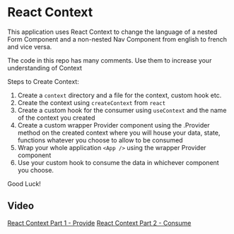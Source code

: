 # React Context

This application uses React Context to change the language of a nested Form Component and a non-nested Nav Component from english to french and vice versa.

The code in this repo has many comments. Use them to increase your understanding of Context

Steps to Create Context:

1. Create a `context` directory and a file for the context, custom hook etc.
1. Create the context using `createContext` from `react`
1. Create a custom hook for the consumer using `useContext` and the name of the context you created
1. Create a custom wrapper Provider component using the .Provider method on the created context where you will house your data, state, functions whatever you choose to allow to be consumed
1. Wrap your whole application `<App />` using the wrapper Provider component
1. Use your custom hook to consume the data in whichever component you choose.

Good Luck!

## Video

[React Context Part 1 - Provide](https://drive.google.com/file/d/1rh3RYQQqmYFd9EtQ0NtMH9SSycHTFJlp/view?usp=sharing)
[React Context Part 2 - Consume](https://drive.google.com/file/d/1anXf0QlbcvzeVpBcEQhsZHr7olRPGnCN/view?usp=sharing)
